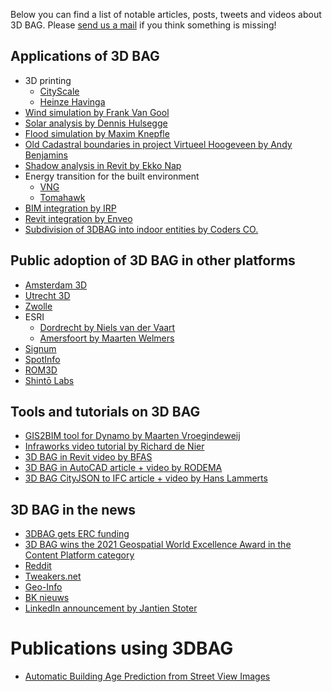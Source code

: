Below you can find a list of notable articles, posts, tweets and videos about 3D BAG. Please [send us a mail](../contact.md) if you think something is missing!

## Applications of 3D BAG
+ 3D printing
    + [CityScale](https://www.linkedin.com/posts/city-scale_tudelft-3dbag-activity-6786294253560594432-7opR)
    + [Heinze Havinga](https://twitter.com/HeinzeHavinga/status/1438798509340303364?s=20)
+ [Wind simulation by Frank Van Gool](https://www.linkedin.com/posts/activity-6790525661929897985-8qvr)
+ [Solar analysis by Dennis Hulsegge](https://www.linkedin.com/posts/dennis-hulsegge-01a79934_digibase-bag3d-openbim-activity-6790638107390726144-s_HM)
+ [Flood simulation by Maxim Knepfle](https://www.tygron.com/en/2021/05/20/hyper-resolution-flooding-of-the-bommelerwaard/)
+ [Old Cadastral boundaries in project Virtueel Hoogeveen by Andy Benjamins](https://www.linkedin.com/posts/andy-benjamins-03687339_historische-kadastrale-grenzen-in-3d-voor-activity-6840583942861656064-1wUJ)
+ [Shadow analysis in Revit by Ekko Nap](https://www.linkedin.com/feed/update/urn:li:activity:6787762181770407936?updateEntityUrn=urn%3Ali%3Afs_feedUpdate%3A%28V2%2Curn%3Ali%3Aactivity%3A6787762181770407936%29)
+ Energy transition for the built environment
    + [VNG](https://dego.vng.nl/)
    + [Tomahawk](https://www.linkedin.com/posts/bartroossien_demo-aanvragen-tomahawk-activity-6851876822813163520-WQcO)
+ [BIM integration by IRP](https://www.linkedin.com/posts/jolahaye_3dbag-bimkeeper-irp-ugcPost-6852182959009726464-SdVJ)
+ [Revit integration by Enveo](https://enveo.io/nieuws/release-notes/versie-2-0/)
+ [Subdivision of 3DBAG into indoor entities by Coders CO.](https://www.linkedin.com/posts/coders-co-_pdf2gis-3dbag-cityjson-activity-6889168061253922817-Ck0Q)

## Public adoption of 3D BAG in other platforms
+ [Amsterdam 3D](https://3d.amsterdam.nl/web/index.html)
+ [Utrecht 3D](https://3d.utrecht.nl/)
+ [Zwolle](https://www.youtube.com/watch?v=7jLEX_LBXxw)
+ ESRI
    - [Dordrecht by Niels van der Vaart](https://www.linkedin.com/feed/update/urn:li:activity:6781234372499656704/?updateEntityUrn=urn%3Ali%3Afs_feedUpdate%3A%28V2%2Curn%3Ali%3Aactivity%3A6781234372499656704%29)
    + [Amersfoort by Maarten Welmers](https://www.linkedin.com/feed/update/urn:li:activity:6783394542914715648/?updateEntityUrn=urn%3Ali%3Afs_feedUpdate%3A%28V2%2Curn%3Ali%3Aactivity%3A6783394542914715648%29)
+ [Signum](https://www.linkedin.com/feed/update/urn:li:activity:6782275683839176704?updateEntityUrn=urn%3Ali%3Afs_feedUpdate%3A%28V2%2Curn%3Ali%3Aactivity%3A6782275683839176704%29)
+ [SpotInfo](https://www.spotinfo.nl/wp/panden-plus/)
+ [ROM3D](https://www.linkedin.com/posts/rom3d_3dbag-win3d-lod2-activity-6788411703710244864-T7F0)
+ [Shintō Labs](https://www.shintolabs.nl/blog/stedelijke-digital-twins-wat-kan-je-tweelingzus-dat-jij-niet-kan/)

## Tools and tutorials on 3D BAG
+ [GIS2BIM tool for Dynamo by Maarten Vroegindeweij](https://www.linkedin.com/posts/maarten-vroegindeweij-652ab418a_bag3d-3dbag-gis2bim-activity-6784220680817790976-RGO2)
+ [Infraworks video tutorial by Richard de Nier](https://www.linkedin.com/posts/richarddenier_3d-bag-viewer-activity-6783767736385384448-ZZEF)
+ [3D BAG in Revit video by BFAS](https://www.linkedin.com/feed/update/urn:li:activity:6822857615140241408/)
+ [3D BAG in AutoCAD article + video by RODEMA](https://www.autocad-cursus.info/cad-downloads/3d-bag-data-inlezen-in-autocad)
+ [3D BAG CityJSON to IFC article + video by Hans Lammerts](https://blueai.nl/wp-content/uploads/2021/05/3D-BAG.pdf)


## 3D BAG in the news
+ [3DBAG gets ERC funding](https://www.delta.tudelft.nl/twee-erc-commercialisatiebeurzen-voor-delft#)
+ [3D BAG wins the 2021 Geospatial World Excellence Award in the Content Platform category](https://3d.bk.tudelft.nl/news/2021/11/02/3dbag-GWF-content-platform-prize.html)
+ [Reddit](https://www.reddit.com/r/thenetherlands/comments/mgcjuf/3d_modellen_voor_alle_10_miljoen_gebouwen_in/)
+ [Tweakers.net](https://tweakers.net/nieuws/180004/een-kaart-met-body-alle-gebouwen-in-nederland-in-3d.html)
+ [Geo-Info](https://3d.bk.tudelft.nl/rypeters/pdfs/21_geoinfo_3dbag.pdf)
+ [BK nieuws](https://www.tudelft.nl/2021/bk/alle-10-miljoen-gebouwen-in-nederland-ontsloten-in-3d)
+ [LinkedIn announcement by Jantien Stoter](https://www.linkedin.com/posts/jantien-stoter-7721346_3dbag-activity-6782213871764684800-fVR9)

# Publications using 3DBAG
+ [Automatic Building Age Prediction from Street View Images](https://ieeexplore.ieee.org/document/9660554)
